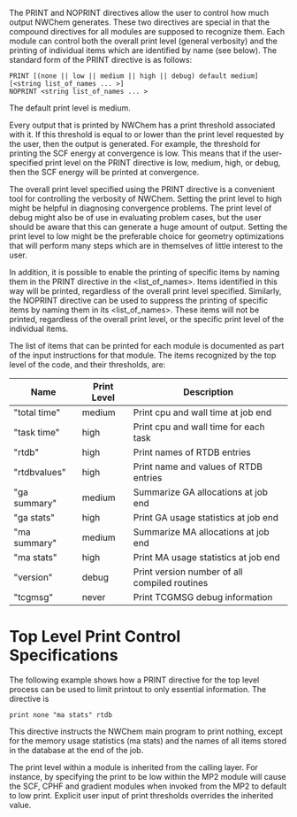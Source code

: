 The PRINT and NOPRINT directives allow the user to control how much output NWChem generates. These two directives are special in that the compound directives for all modules are supposed to recognize them. Each module can control both the overall print level (general verbosity) and the printing of individual items which are identified by name (see below). The standard form of the PRINT directive is as follows:

```
PRINT [(none || low || medium || high || debug) default medium]  [<string list_of_names ... >]
NOPRINT <string list_of_names ... >
```

The default print level is medium.

Every output that is printed by NWChem has a print threshold associated with it. If this threshold is equal to or lower than the print level requested by the user, then the output is generated. For example, the threshold for printing the SCF energy at convergence is low. This means that if the user-specified print level on the PRINT directive is low, medium, high, or debug, then the SCF energy will be printed at convergence.

The overall print level specified using the PRINT directive is a convenient tool for controlling the verbosity of NWChem. Setting the print level to high might be helpful in diagnosing convergence problems. The print level of debug might also be of use in evaluating problem cases, but the user should be aware that this can generate a huge amount of output. Setting the print level to low might be the preferable choice for geometry optimizations that will perform many steps which are in themselves of little interest to the user.

In addition, it is possible to enable the printing of specific items by naming them in the PRINT directive in the <list_of_names>. Items identified in this way will be printed, regardless of the overall print level specified. Similarly, the NOPRINT directive can be used to suppress the printing of specific items by naming them in its <list_of_names>. These items will not be printed, regardless of the overall print level, or the specific print level of the individual items.

The list of items that can be printed for each module is documented as part of the input instructions for that module. The items recognized by the top level of the code, and their thresholds, are:

Name|Print Level|Description
---|---|---
"total time" | medium | Print cpu and wall time at job end
"task time" | high | Print cpu and wall time for each task
"rtdb" | high | Print names of RTDB entries
"rtdbvalues" | high | Print name and values of RTDB entries
"ga summary" | medium | Summarize GA allocations at job end
"ga stats" | high | Print GA usage statistics at job end
"ma summary" | medium | Summarize MA allocations at job end
"ma stats" | high | Print MA usage statistics at job end
"version" | debug | Print version number of all compiled routines
"tcgmsg" | never | Print TCGMSG debug information

# Top Level Print Control Specifications

The following example shows how a PRINT directive for the top level process can be used to limit printout to only essential information. The directive is

```
print none "ma stats" rtdb
```

This directive instructs the NWChem main program to print nothing, except for the memory usage statistics (ma stats) and the names of all items stored in the database at the end of the job.

The print level within a module is inherited from the calling layer. For instance, by specifying the print to be low within the MP2 module will cause the SCF, CPHF and gradient modules when invoked from the MP2 to default to low print. Explicit user input of print thresholds overrides the inherited value.
